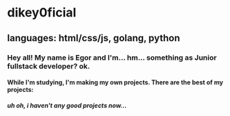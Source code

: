 # dikey0ficial
## languages: html/css/js, golang, python
### Hey all! My name is Egor and I'm... hm... something as Junior fullstack developer? ok. 
#### While I'm studying, I'm making my own projects. There are the best of my projects:
##### uh oh, i haven't any good projects now...
